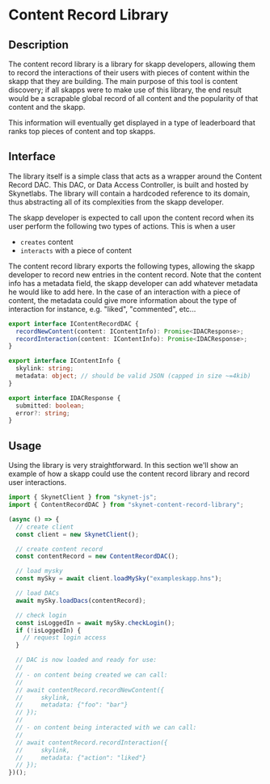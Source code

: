 # Content Record Library

## Description

The content record library is a library for skapp developers, allowing them to
record the interactions of their users with pieces of content within the skapp
that they are building. The main purpose of this tool is content discovery; if
all skapps were to make use of this library, the end result would be a scrapable
global record of all content and the popularity of that content and the skapp.

This information will eventually get displayed in a type of leaderboard that
ranks top pieces of content and top skapps.

## Interface

The library itself is a simple class that acts as a wrapper around the Content
Record DAC. This DAC, or Data Access Controller, is built and hosted by
Skynetlabs. The library will contain a hardcoded reference to its domain, thus
abstracting all of its complexities from the skapp developer.

The skapp developer is expected to call upon the content record when its user
perform the following two types of actions. This is when a user

- `creates` content
- `interacts` with a piece of content

The content record library exports the following types, allowing the skapp
developer to record new entries in the content record. Note that the content
info has a metadata field, the skapp developer can add whatever metadata he
would like to add here. In the case of an interaction with a piece of content,
the metadata could give more information about the type of interaction for
instance, e.g. "liked", "commented", etc...

```typescript
export interface IContentRecordDAC {
  recordNewContent(content: IContentInfo): Promise<IDACResponse>;
  recordInteraction(content: IContentInfo): Promise<IDACResponse>;
}

export interface IContentInfo {
  skylink: string;
  metadata: object; // should be valid JSON (capped in size ~=4kib)
}

export interface IDACResponse {
  submitted: boolean;
  error?: string;
}
```

## Usage

Using the library is very straightforward. In this section we'll show an example
of how a skapp could use the content record library and record user interactions.

```typescript
import { SkynetClient } from "skynet-js";
import { ContentRecordDAC } from "skynet-content-record-library";

(async () => {
  // create client
  const client = new SkynetClient();

  // create content record
  const contentRecord = new ContentRecordDAC();

  // load mysky
  const mySky = await client.loadMySky("exampleskapp.hns");

  // load DACs
  await mySky.loadDacs(contentRecord);

  // check login
  const isLoggedIn = await mySky.checkLogin();
  if (!isLoggedIn) {
    // request login access
  }

  // DAC is now loaded and ready for use:
  //
  // - on content being created we can call:
  //
  // await contentRecord.recordNewContent({
  //     skylink,
  //     metadata: {"foo": "bar"}
  // });
  //
  // - on content being interacted with we can call:
  //
  // await contentRecord.recordInteraction({
  //     skylink,
  //     metadata: {"action": "liked"}
  // });
})();
```
